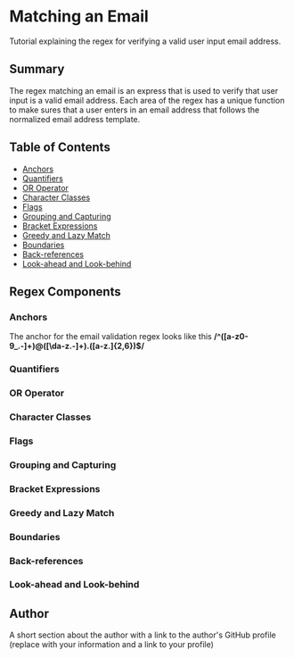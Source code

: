 # Matching an Email

Tutorial explaining the regex for verifying a valid user input email address.

## Summary

The regex matching an email is an express that is used to verify that user input is a valid email address. Each area of the regex has a unique function to make sures that a user enters in an email address that follows the normalized email address template.

## Table of Contents

- [Anchors](#anchors)
- [Quantifiers](#quantifiers)
- [OR Operator](#or-operator)
- [Character Classes](#character-classes)
- [Flags](#flags)
- [Grouping and Capturing](#grouping-and-capturing)
- [Bracket Expressions](#bracket-expressions)
- [Greedy and Lazy Match](#greedy-and-lazy-match)
- [Boundaries](#boundaries)
- [Back-references](#back-references)
- [Look-ahead and Look-behind](#look-ahead-and-look-behind)

## Regex Components

### Anchors
The anchor for the email validation regex looks like this **/^([a-z0-9_\.-]+)@([\da-z\.-]+)\.([a-z\.]{2,6})$/**
### Quantifiers

### OR Operator

### Character Classes

### Flags

### Grouping and Capturing

### Bracket Expressions

### Greedy and Lazy Match

### Boundaries

### Back-references

### Look-ahead and Look-behind

## Author

A short section about the author with a link to the author's GitHub profile (replace with your information and a link to your profile)
